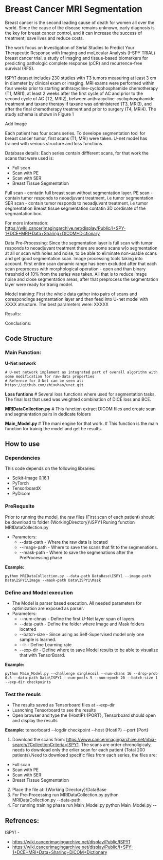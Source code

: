 # Breast Cancer MRI Segmentation

Breast cancer is the second leading cause of death for women all over the world. Since the cause of the disease remains unknown, early diagnosis is the key for breast cancer control, and it can increase the success of treatment, save lives and reduce costs.

The work focus on Investigation of Serial Studies to Predict Your Therapeutic Response with Imaging and moLecular Analysis (I-SPY TRIAL) breast cancer trial, a study of imaging and tissue-based biomarkers for predicting pathologic complete response (pCR) and recurrence-free survival (RFS).

ISPY1 dataset includes 230 studies with T3 tumors measuring at least 3 cm in diameter by clinical exam or imaging.
MRI exams were performed within four weeks prior to starting anthracycline-cyclophosphamide chemotherapy (T1, MRI1), at least 2 weeks after the first cycle of AC and prior to the second cycle of AC (T2, MRI2), between anthracycline-cyclophosphamide treatment and taxane therapy if taxane was administered (T3, MRI3), and after the final chemotherapy treatment and prior to surgery (T4, MRI4). The study schema is shown in Figure 1

Add Image

Each patient has four scans series. To develope segmentation tool for breast cancer tumor, first scans (T1, MRI) were taken.
U-net model has trained with verious structure and loss functions.

Database details:
Each series contain diffferent scans, for that work the scans that were used is:
* Full scan
* Scan with PE
* Scan with SER
* Breast Tissue Segmentation 

Full scan - contatin full breast scan without segmentation layer.
PE scan - contain tumor responds to neoadjuvant treatment, i.e tumor segmentation
SER scan - contain tumor responds to neoadjuvant treatment, i.e tumor segmentation
Breast tissue segmentation contatin 3D cordinate of the segmantation box.

For more information: https://wiki.cancerimagingarchive.net/display/Public/I+SPY-1+DCE+MRI+Data+Sharing+DICOM+Dictionary

Data Pre-Processing:
Since the segmentation layer is full scan with tumpr responds to neoadjuvant treatment there are some scans w]o segmentation at all or scan with holes and noise, to be able to eliminate non-usable scans and get good segmentation scan. Image processing tools taking into account.
First entire scan dynamic range has been excluded after that each scan preprocess with morphological operation - open and than binary threshold of 10% from the series was taken. All that is to reduce image noise and close segmentation areas, after that preprocess the segmentation layer were ready for tranig model.

Model training:
First the whole data gather into pairs of scans and corespondings segmantation layer and then feed into U-net model with XXXX atructure.
The best parameters were: XXXXX

Results:


Conclusions:



## Code Structure

### Main Function:

**U-Net network**

    # U-net network implement as integrated part of overall algorithm with some modification for raw-data properties
    # Refernce for U-Net can be seen at: https://github.com/zhixuhao/unet.git
    
**Loss funtions**
    # Several loss functions where used for segmentation tasks. The final lost that used was weighted combination of DICE loss and BCE.

**MRIDataCollection.py**
    # This function extract DICOM files and create scan and segmentation pairs in dedicate folders
    
**Main_Model.py**
    # The mani engine for that work.
    # This function is the main function for trainig the model and get he results.
   
   
## How to use
   
### Dependencies
This code depends on the following libraries:
* Scikit-Image 0.16.1
* PyTorch
* TensorboardX
* PyDicom 

### PreRequsite
Prior to running the model, the raw files (First scan of each patient) should be download to folder {WorkingDirectory}\ISPY1
Runing function MRIDataCollection.py
* Parameters:
    * --data-path - Where the raw data is located
    * --image-path - Where to save the scans that fit to the segmenations.
    * --mask-path - Where to save the segmenations after the PreProcessing phase

**Example:**

    python MRIDataCollection.py --data-path DataBase\ISPY1 --image-path Data\ISPY1\Image --mask-path Data\ISPY1\Mask
    
### Define and Model execution
* The Model is parser based execution. All needed parameters for optimization are exposed as parser.
* Parameters:
    * --num-chnas - Define the first U-Net layer span of layers.
    * --data-path - Define the folder where Image and Mask folders locatred
    * --batch-size - Since using as Self-Supervised model only one sample is learned.
    * --lr - Define Learning rate
    * --exp-dir - Define where to save Model results to be able to visualize that with TensorBoard.

**Example:**

    python Main_Model.py --challenge singlecoil --num-chans 16 --drop-prob 0.5 --data-path Data\ISPY1 --num-pools 5 --num-epoch 20 --batch-size 1 --exp-dir checkpoints
    
### Test the resuls
* The results saved as Tensorboard files at --exp-dir
* Luanching Tensorboard to see the results
* Open browser and type the {HostIP}:{PORT}, Tensorboard should open and display the results

**Example:**
    tensorboard --logdir checkpoint --host {HostIP} --port {Port}
    

1. Download the scans from: https://www.cancerimagingarchive.net/nbia-search/?CollectionCriteria=ISPY1. The scans are order chronoligicaly, needs to download only the erlier scan for each patient (Total 200 patients).Need to download specific files from each series, the files are:
* Full scan
* Scan with PE
* Scan with SER
* Breast Tissue Segmentation 
2. Place the file at: {Working Directory}\DataBase
3. For Pre-Processing run MRIDataCollection.py
    python MRIDataCollection.py --data-path 
4. For running training phase run Main_Model.py
    python Main_Model.py --
    
## Refrences:
ISPY1 - 
* https://wiki.cancerimagingarchive.net/display/Public/ISPY1
* https://wiki.cancerimagingarchive.net/display/Public/I+SPY-1+DCE+MRI+Data+Sharing+DICOM+Dictionary
